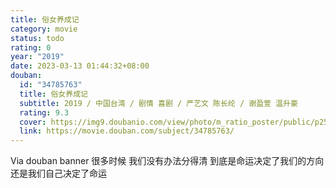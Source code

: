 ```yaml
---
title: 俗女养成记
category: movie
status: todo
rating: 0
year: "2019"
date: 2023-03-13 01:44:32+08:00
douban:
  id: "34785763"
  title: 俗女养成记
  subtitle: 2019 / 中国台湾 / 剧情 喜剧 / 严艺文 陈长纶 / 谢盈萱 温升豪
  rating: 9.3
  cover: https://img9.doubanio.com/view/photo/m_ratio_poster/public/p2566987435.jpg
  link: https://movie.douban.com/subject/34785763/
---
```


Via douban banner 很多时候 我们没有办法分得清 到底是命运决定了我们的方向 还是我们自己决定了命运
